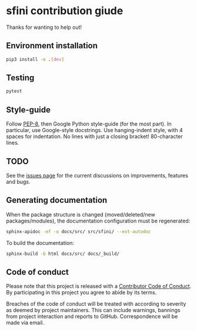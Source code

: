 # sfini contribution giude
Thanks for wanting to help out!

## Environment installation
```bash
pip3 install -e .[dev]
```

## Testing
```bash
pytest
```

## Style-guide
Follow [PEP-8](https://www.python.org/dev/peps/pep-0008/?), then Google Python
style-guide (for the most part). In particular, use Google-style docstrings.
Use hanging-indent style, with 4 spaces for indentation. No lines with just a
closing bracket! 80-character lines.

## TODO
See the [issues page](https://github.com/EpicWink/sfini/issues) for the current
discussions on improvements, features and bugs.

## Generating documentation
When the package structure is changed (moved/deleted/new packages/modules), the
documentation configuration must be regenerated:
```bash
sphinx-apidoc -ef -o docs/src/ src/sfini/ --ext-autodoc
```

To build the documentation:
```bash
sphinx-build -b html docs/src/ docs/_build/
```

## Code of conduct
Please note that this project is released with a [Contributor Code of Conduct](
CODE_OF_CONDUCT.md).
By participating in this project you agree to abide by its terms.

Breaches of the code of conduct will be treated with according to severity as
deemed by project maintainers. This can include warnings, bannings from project
interaction and reports to GitHub. Correspondence will be made via email.

